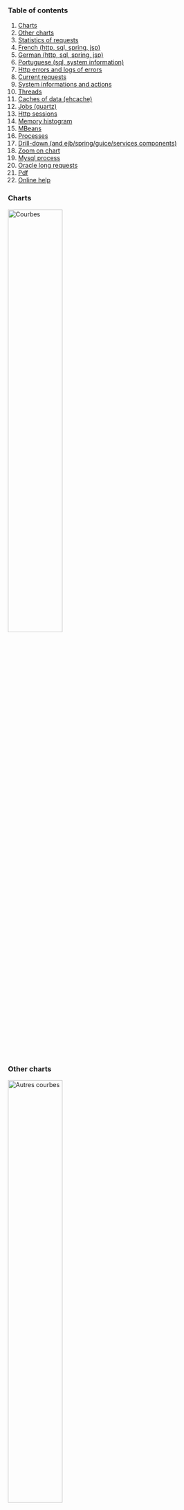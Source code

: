 ### Table of contents ###
  1. [Charts](#charts)
  1. [Other charts](#other-charts)
  1. [Statistics of requests](#statistics-of-requests)
  1. [French (http, sql, spring, jsp)](#french-http-sql-spring-jsp)
  1. [German (http, sql, spring, jsp)](#german-http-sql-spring-jsp)
  1. [Portuguese (sql, system information)](#portuguese-sql-system-information)
  1. [Http errors and logs of errors](#http-errors-and-logs-of-errors)
  1. [Current requests](#current-requests)
  1. [System informations and actions](#system-informations-and-actions)
  1. [Threads](#threads)
  1. [Caches of data (ehcache)](#caches-of-data-ehcache)
  1. [Jobs (quartz)](#jobs-quartz)
  1. [Http sessions](#http-sessions)
  1. [Memory histogram](#memory-histogram)
  1. [MBeans](#mbeans)
  1. [Processes](#processes)
  1. [Drill-down (and ejb/spring/guice/services components)](#drill-down-and-ejbspringguiceservices-components)
  1. [Zoom on chart](#zoom-on-chart)
  1. [Mysql process](#mysql-process)
  1. [Oracle long requests](#oracle-long-requests)
  1. [Pdf](#pdf)
  1. [Online help](#online-help)

<div>
<h3>Charts</h3>
<a href='../../raw/wiki/resources/screenshots/graphs.png'><img src='../../raw/wiki/resources/screenshots/graphs.png' alt='Courbes' width='50%' /></a>

<h3>Other charts</h3>
<a href='../../raw/wiki/resources/screenshots/autres_courbes.png'><img src='../../raw/wiki/resources/screenshots/autres_courbes.png' alt='Autres courbes' width='50%' /></a>

<h3>Statistics of requests</h3>
<a href='../../raw/wiki/resources/screenshots/caches.png'><img src='../../raw/wiki/resources/screenshots/statistiques.png' alt='Statistiques requêtes' width='50%' /></a>

<h3>French (http, sql, spring, jsp)</h3>
<a href='../../raw/wiki/resources/screenshots/french_http_sql_spring_jsp.png'><img src='../../raw/wiki/resources/screenshots/french_http_sql_spring_jsp.png' alt='Français' width='50%' /></a>

<h3>German (http, sql, spring, jsp)</h3>
<a href='../../raw/wiki/resources/screenshots/german_http_sql_spring_jsp.PNG'><img src='../../raw/wiki/resources/screenshots/german_http_sql_spring_jsp.PNG' alt='Allemand' width='50%' /></a>

<h3>Portuguese (sql, system information)</h3>
<a href='../../raw/wiki/resources/screenshots/portuguese_sql_system.png'><img src='../../raw/wiki/resources/screenshots/portuguese_sql_system.png' alt='Portugais' width='50%' /></a>

<h3>Http errors and logs of errors</h3>
<a href='../../raw/wiki/resources/screenshots/erreurs_http_et_logs_erreurs.png'><img src='../../raw/wiki/resources/screenshots/erreurs_http_et_logs_erreurs.png' alt="Erreurs http et logs d'erreurs" width='50%' /></a>

<h3>Current requests</h3>
<a href='../../raw/wiki/resources/screenshots/requetes_en_cours.png'><img src='../../raw/wiki/resources/screenshots/requetes_en_cours.png' alt='Requête en cours' width='50%' /></a>

<h3>System informations and actions</h3>
<a href='../../raw/wiki/resources/screenshots/infos_systemes.png'><img src='../../raw/wiki/resources/screenshots/infos_systemes.png' alt='Informations systèmes' width='50%' /></a>

<h3>Threads</h3>
<a href='../../raw/wiki/resources/screenshots/threads.png'><img src='../../raw/wiki/resources/screenshots/threads.png' alt='Threads' width='50%' /></a>

<h3>Caches of data (ehcache)</h3>
<a href='../../raw/wiki/resources/screenshots/caches.png'><img src='../../raw/wiki/resources/screenshots/caches.png' alt='Caches de données' width='50%' /></a>

<h3>Jobs (quartz)</h3>
<a href='../../raw/wiki/resources/screenshots/jobs.png'><img src='../../raw/wiki/resources/screenshots/jobs.png' alt='Jobs' width='50%' /></a>

<h3>Http sessions</h3>
<a href='../../raw/wiki/resources/screenshots/sessions.png'><img src='../../raw/wiki/resources/screenshots/sessions.png' alt='Http sessions' width='50%' /></a>

<h3>Memory histogram</h3>
<a href='../../raw/wiki/resources/screenshots/heaphisto.png'><img src='../../raw/wiki/resources/screenshots/heaphisto.png' alt='Histogramme mémoire' width='50%' /></a>

<h3>MBeans</h3>
<a href='../../raw/wiki/resources/screenshots/mbeans.png'><img src='../../raw/wiki/resources/screenshots/mbeans.png' alt='MBeans' width='50%' /></a>

<h3>Processes</h3>
<a href='../../raw/wiki/resources/screenshots/processus.png'><img src='../../raw/wiki/resources/screenshots/processus.png' alt='Processus' width='50%' /></a>

<h3>Drill-down (and ejb/spring/guice/services components)</h3>
<a href='../../raw/wiki/resources/screenshots/drill-down.png'><img src='../../raw/wiki/resources/screenshots/drill-down.png' alt='Drill-down (et composants ejb/spring/autres)' width='50%' /></a>

<h3>Zoom on chart</h3>
<a href='../../raw/wiki/resources/screenshots/zoom.png'><img src='../../raw/wiki/resources/screenshots/zoom.png' alt='Zoom sur graph' width='50%' /></a>

<h3>Mysql process</h3>
<a href='../../raw/wiki/resources/screenshots/process_mysql.png'><img src='../../raw/wiki/resources/screenshots/process_mysql.png' alt='Processus mysql' width='50%' /></a>

<h3>Oracle long requests</h3>
<a href='../../raw/wiki/resources/screenshots/top_sql_oracle.png'><img src='../../raw/wiki/resources/screenshots/top_sql_oracle.png' alt='Requêtes longues oracle' width='50%' /></a>

<h3>Pdf</h3>
<a href='../../raw/wiki/resources/screenshots/pdf.png'><img src='../../raw/wiki/resources/screenshots/pdf.png' alt='Pdf' width='50%' /></a>

<h3>Online help</h3>
<a href='../../raw/wiki/resources/screenshots/aide_en_ligne.png'><img src='../../raw/wiki/resources/screenshots/aide_en_ligne.png' alt='Aide en ligne' width='50%' /></a>

</div>

